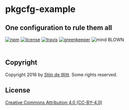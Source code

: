 # pkgcfg-example
## One configuration to rule them all

[![npm](https://img.shields.io/npm/v/pkgcfg-example.svg?maxAge=2592000)](https://npmjs.com/package/pkgcfg-example)
[![license](https://img.shields.io/npm/l/pkgcfg-example.svg)](https://creativecommons.org/licenses/by/4.0/)
[![travis](https://img.shields.io/travis/Download/pkgcfg-example.svg)](https://travis-ci.org/Download/pkgcfg-example)
[![greenkeeper](https://img.shields.io/david/Download/pkgcfg-example.svg?maxAge=2592000)](https://greenkeeper.io/)
![mind BLOWN](https://img.shields.io/badge/mind-BLOWN-ff69b4.svg)

<sup><sub><sup><sub>.</sub></sup></sub></sup>


## Copyright

Copyright 2016 by [Stijn de Witt](http://StijnDeWitt.com). Some rights reserved.


## License

[Creative Commons Attribution 4.0 (CC-BY-4.0)](https://creativecommons.org/licenses/by/4.0/)
